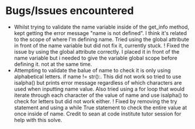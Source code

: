# Bugs/Issues encountered
- Whilst trying to validate the name variable inside of the get_info method, kept getting the error message "name is not defined". I think it's related to the scope of where I'm defining name. Tried using the global attribute in front of the name variable but did not fix it, currently stuck. ! Fixed the issue by using the global attribute correctly. I placed it in front of the name variable but i needed to give the variable global scope before defining it. not at the same time.
- Attempting to validate the balue of name to check it is only using alphabetical letters. if name != str():. This did not work so tried to use isalpha() but prints error message regardless of which characters are used when inputting name value. Also tried using a for loop that would iterate through each character of the value of name and use isalpha() to check for letters but did not work either. ! Fixed by removing the try statement and using a while True statement to check the entire value at once inside of name. Credit to sean at code institute tutor session for help with this solve.